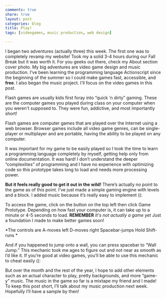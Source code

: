 ```yaml
---
comments: true
share: true
layout: post
categories: blog
title: Play!
tags: [videogames, music production, web design]

---
```

I began two adventures (actually three) this week. The first one was to completely revamp my website! Took my a solid 3-4 hours during our Fall Break but it was worth it. For you geeks out there, check my About section cover photo. My big adventures are video game design and music production.  I’ve been learning the programming language Actionscript since the beginning of the summer so I could make games fast, accessible, and **free**. I also began the music project. I'll focus on the video games in this post.

Flash games are usually kids first foray into “quick ‘n dirty” gaming. These are the computer games you played during class on your computer when you weren't supposed to. They were fun, addictive, and most importantly short!

Flash games are computer games that are played over the Internet using a web browser. Browser games include all video game genres, can be single-player or multiplayer and are portable, having the ability to be played on any computer.

It was important for my game to be easily played so I took the time to learn a programming language completely by myself, getting help only from online documentation. It was hard! I don’t understand the deeper “complexities” of programming and I have no experience with optimizing code so this prototype takes long to load and needs more processing power.

**But it feels really good to get it out in the wild!** There’s actually no point to the game as of this point. I’ve just made a simple gaming engine with levels and a block. I added music because it’s really easy to implement ((:

To access the game, click on the  button on the top left then click Game Prototype. Depending on how fast your computer is, it can take up to a minute or 4-5 seconds to load. **REMEMBER** *It's not actually a game yet* Just a foundation I made to make better games soon!  

*The controls are
A-moves left
D-moves right
Spacebar-jumps
Hold Shift- runs *

And if you happened to jump onto a wall, you can press spacebar to “Wall Jump.” This mechanic took me ages to figure out and not near as smooth as I’d like it. If you’re good at video games, you’ll be able to use this mechanic to cheat easily ((:

But over the month and the rest of the year, I hope to add other elements such as an actual character to play, pretty backgrounds, and more “game-y” music. The music in the game so far is a mixtape my friend and I made!
To keep this post short, I’ll talk about my music production next week. Hopefully I’ll have a sample by then!
